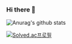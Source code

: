 ### Hi there 👋

![Anurag's github stats](https://github-readme-stats.vercel.app/api?username=DieGlory&show_icons=true&theme=radical)  


[![Solved.ac프로필](http://mazassumnida.wtf/api/v2/generate_badge?boj=aya02245)](https://solved.ac/profile/aya02245)
<!--
**DieGlory/DieGlory** is a ✨ _special_ ✨ repository because its `README.md` (this file) appears on your GitHub profile.

Here are some ideas to get you started:

- 🔭 I’m currently working on ...
- 🌱 I’m currently learning ...
- 👯 I’m looking to collaborate on ...
- 🤔 I’m looking for help with ...
- 💬 Ask me about ...
- 📫 How to reach me: ...
- 😄 Pronouns: ...
- ⚡ Fun fact: ...
-->
